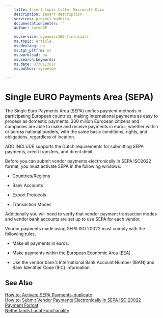 ```yaml
---
    title: Insert topic title| Microsoft Docs
    description: Insert description
    services: project-madeira
    documentationcenter: ''
    author: SorenGP

    ms.service: dynamics365-financials
    ms.topic: article
    ms.devlang: na
    ms.tgt_pltfrm: na
    ms.workload: na
    ms.search.keywords:
    ms.date: 07/01/2017
    ms.author: sgroespe

---
```

# Single EURO Payments Area (SEPA)
The Single Euro Payments Area \(SEPA\) unifies payment methods in participating European countries, making international payments as easy to process as domestic payments. 300 million European citizens and companies are able to make and receive payments in euros, whether within or across national borders, with the same basic conditions, rights, and obligations, regardless of location.  
  
 ADD INCLUDE<!--[!INCLUDE[navnow](includes/navnow_md.md)]--> supports the Dutch requirements for submitting SEPA payments, credit transfers, and direct debit.  
  
 Before you can submit vendor payments electronically in SEPA ISO2022 format, you must activate SEPA in the following windows:  
  
-   Countries\/Regions  
  
-   Bank Accounts  
  
-   Export Protocols  
  
-   Transaction Modes  
  
 Additionally you will need to verify that vendor payment transaction modes and vendor bank accounts are set up to use SEPA for each vendor.  
  
 Vendor payments made using SEPA ISO 20022 must comply with the following rules.  
  
-   Make all payments in euros.  
  
-   Make payments within the European Economic Area \(EEA\).  
  
-   Use the vendor bank’s International Bank Account Number \(IBAN\) and Bank Identifier Code \(BIC\) information.  
  
## See Also  
 [How to: Activate SEPA Payments-duplicate](how-to-activate-sepa-payments-duplicate.md)   
 [How to: Submit Vendor Payments Electronically in SEPA ISO 20022 Payment Format](how-to-submit-vendor-payments-electronically-in-sepa-iso-20022-payment-format.md)   
 [Netherlands Local Functionality](netherlands-local-functionality.md)
